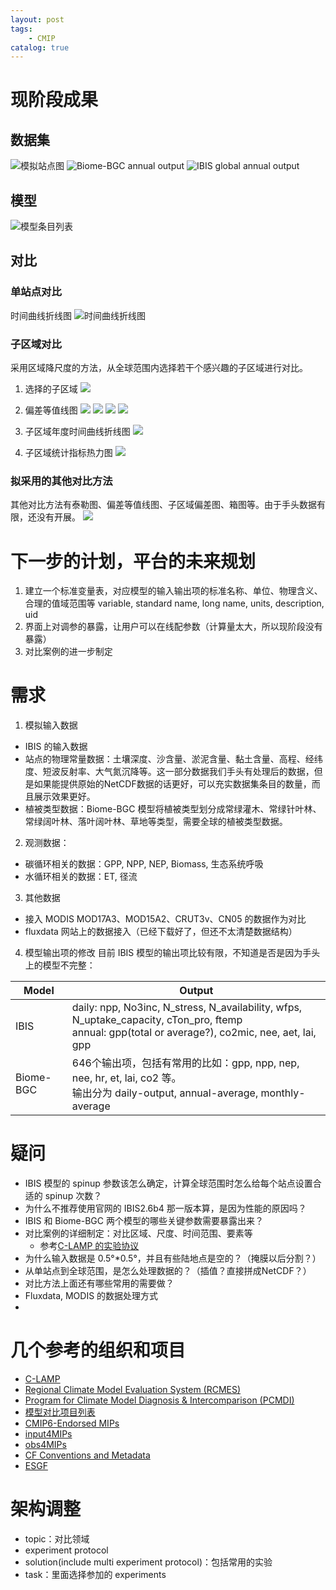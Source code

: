 ```yaml
---
layout: post
tags: 
    - CMIP
catalog: true
---
```


# 现阶段成果
## 数据集
![模拟站点图](/img/in-post/cmip/站点数据.png)
![Biome-BGC annual output](/img/in-post/cmip/biome-bgc-output.png)
![IBIS global annual output](/img/in-post/cmip/ibis-output.png)

## 模型
![模型条目列表](/img/in-post/cmip/ms-list.png)
## 对比
### 单站点对比
   时间曲线折线图
![时间曲线折线图](/img/in-post/cmip/site-cmp-1.png)
### 子区域对比
采用区域降尺度的方法，从全球范围内选择若干个感兴趣的子区域进行对比。

1. 选择的子区域
![](/img/in-post/cmip/sub-regions.png)
 
2. 偏差等值线图
![](/img/in-post/cmip/5c0fbefa56311022ba2f1dbd-R1.gif)
![](/img/in-post/cmip/5c0fbefa56311022ba2f1dbd-R2.gif)
![](/img/in-post/cmip/5c0fbefa56311022ba2f1dbd-R4.gif)
![](/img/in-post/cmip/5c0fbefa56311022ba2f1dbd-R5.gif)
 
1. 子区域年度时间曲线折线图
![](/img/in-post/cmip/sub-region-line-chart.png)
 
4. 子区域统计指标热力图
![](/img/in-post/cmip/sub-region-heat-map.png)

### 拟采用的其他对比方法
其他对比方法有泰勒图、偏差等值线图、子区域偏差图、箱图等。由于手头数据有限，还没有开展。
![](/img/in-post/cmip/cmp-methods.png)
 
# 下一步的计划，平台的未来规划
1. 建立一个标准变量表，对应模型的输入输出项的标准名称、单位、物理含义、合理的值域范围等
   variable, standard name, long name, units, description, uid
2. 界面上对调参的暴露，让用户可以在线配参数（计算量太大，所以现阶段没有暴露）
3. 对比案例的进一步制定

# 需求
1. 模拟输入数据
- IBIS 的输入数据
- 站点的物理常量数据：土壤深度、沙含量、淤泥含量、黏土含量、高程、经纬度、短波反射率、大气氮沉降等。这一部分数据我们手头有处理后的数据，但是如果能提供原始的NetCDF数据的话更好，可以充实数据集条目的数量，而且展示效果更好。
- 植被类型数据：Biome-BGC 模型将植被类型划分成常绿灌木、常绿针叶林、常绿阔叶林、落叶阔叶林、草地等类型，需要全球的植被类型数据。

2. 观测数据：
- 碳循环相关的数据：GPP, NPP, NEP, Biomass, 生态系统呼吸
- 水循环相关的数据：ET, 径流

3. 其他数据
- 接入 MODIS MOD17A3、MOD15A2、CRUT3v、CN05 的数据作为对比
- fluxdata 网站上的数据接入（已经下载好了，但还不太清楚数据结构）

4. 模型输出项的修改
目前 IBIS 模型的输出项比较有限，不知道是否是因为手头上的模型不完整：

| Model | Output |
| - | - |
| IBIS | daily: npp, No3inc, N_stress, N_availability, wfps, N_uptake_capacity, cTon_pro, ftemp <br> annual: gpp(total or average?), co2mic, nee, aet, lai, gpp |
| Biome-BGC | 646个输出项，包括有常用的比如：gpp, npp, nep, nee, hr, et, lai, co2 等。 <br>输出分为 daily-output, annual-average, monthly-average |

# 疑问
- IBIS 模型的 spinup 参数该怎么确定，计算全球范围时怎么给每个站点设置合适的 spinup 次数？
- 为什么不推荐使用官网的 IBIS2.6b4 那一版本算，是因为性能的原因吗？
- IBIS 和 Biome-BGC 两个模型的哪些关键参数需要暴露出来？
- 对比案例的详细制定：对比区域、尺度、时间范围、要素等
  - 参考[C-LAMP 的实验协议](https://www.climatemodeling.org/c-lamp/protocol/protocol.html)
- 为什么输入数据是 0.5°*0.5°，并且有些陆地点是空的？（掩膜以后分割？）
- 从单站点到全球范围，是怎么处理数据的？（插值？直接拼成NetCDF？）
- 对比方法上面还有哪些常用的需要做？
- Fluxdata, MODIS 的数据处理方式
- 

# 几个参考的组织和项目
- [C-LAMP](https://www.climatemodeling.org/c-lamp/results/)
- [Regional Climate Model Evaluation System (RCMES)](https://rcmes.jpl.nasa.gov/)
- [Program for Climate Model Diagnosis & Intercomparison (PCMDI)](https://pcmdi.llnl.gov/projects/modeldoc/index.html)
- [模型对比项目列表](http://www.clivar.org/clivar-panels/former-panels/aamp/resources/mips)
- [CMIP6-Endorsed MIPs](https://www.wcrp-climate.org/modelling-wgcm-mip-catalogue/modelling-wgcm-cmip6-endorsed-mips)
- [input4MIPs](https://pcmdi.llnl.gov/mips/input4MIPs/)
- [obs4MIPs](https://pcmdi.llnl.gov/mips/obs4MIPs/)
- [CF Conventions and Metadata](http://cfconventions.org/)
- [ESGF](https://esgf.llnl.gov/)

# 架构调整
- topic：对比领域
- experiment protocol
- solution(include multi experiment protocol)：包括常用的实验
- task：里面选择参加的 experiments
